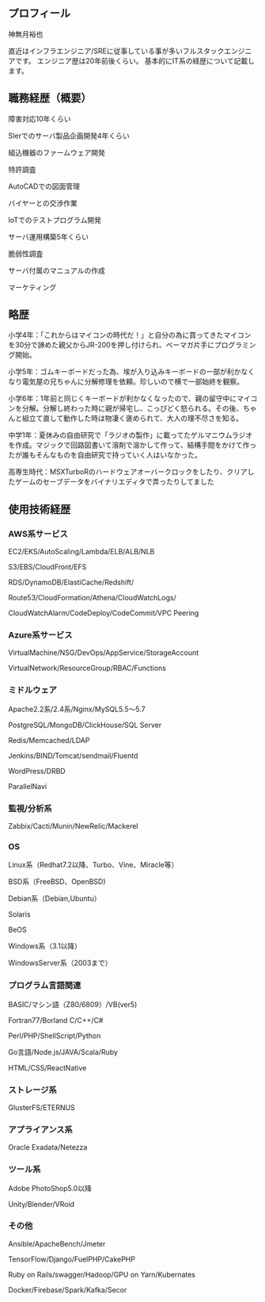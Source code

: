 ## プロフィール

神無月裕也

直近はインフラエンジニア/SREに従事している事が多いフルスタックエンジニアです。
エンジニア歴は20年前後くらい。
基本的にIT系の経歴について記載します。

## 職務経歴（概要）

障害対応10年くらい

SIerでのサーバ製品企画開発4年くらい

組込機器のファームウェア開発

特許調査

AutoCADでの図面管理

バイヤーとの交渉作業

IoTでのテストプログラム開発

サーバ運用構築5年くらい

脆弱性調査

サーバ付属のマニュアルの作成

マーケティング


## 略歴

小学4年：「これからはマイコンの時代だ！」と自分の為に買ってきたマイコンを30分で諦めた親父からJR-200を押し付けられ、ベーマガ片手にプログラミング開始。

小学5年：ゴムキーボードだった為、埃が入り込みキーボードの一部が利かなくなり電気屋の兄ちゃんに分解修理を依頼。珍しいので横で一部始終を観察。

小学6年：1年前と同じくキーボードが利かなくなったので、親の留守中にマイコンを分解。分解し終わった時に親が帰宅し、こっぴどく怒られる。その後、ちゃんと組立て直して動作した時は物凄く褒められて、大人の理不尽さを知る。

中学1年：夏休みの自由研究で「ラジオの製作」に載ってたゲルマニウムラジオを作成。マジックで回路図書いて溶剤で溶かして作って、結構手間をかけて作ったが誰もそんなものを自由研究で持っていく人はいなかった。

高専生時代：MSXTurboRのハードウェアオーバークロックをしたり、クリアしたゲームのセーブデータをバイナリエディタで弄ったりしてました

## 使用技術経歴

### AWS系サービス

EC2/EKS/AutoScaling/Lambda/ELB/ALB/NLB

S3/EBS/CloudFront/EFS

RDS/DynamoDB/ElastiCache/Redshift/

Route53/CloudFormation/Athena/CloudWatchLogs/

CloudWatchAlarm/CodeDeploy/CodeCommit/VPC Peering

### Azure系サービス

VirtualMachine/NSG/DevOps/AppService/StorageAccount

VirtualNetwork/ResourceGroup/RBAC/Functions

### ミドルウェア

Apache2.2系/2.4系/Nginx/MySQL5.5～5.7

PostgreSQL/MongoDB/ClickHouse/SQL Server

Redis/Memcached/LDAP

Jenkins/BIND/Tomcat/sendmail/Fluentd

WordPress/DRBD

ParallelNavi

### 監視/分析系

Zabbix/Cacti/Munin/NewRelic/Mackerel

### OS

Linux系（Redhat7.2以降、Turbo、Vine、Miracle等）

BSD系（FreeBSD、OpenBSD)

Debian系（Debian,Ubuntu）

Solaris

BeOS

Windows系（3.1以降）

WindowsServer系（2003まで）

### プログラム言語関連

BASIC/マシン語（Z80/6809）/VB(ver5)

Fortran77/Borland C/C++/C#

Perl/PHP/ShellScript/Python

Go言語/Node.js/JAVA/Scala/Ruby

HTML/CSS/ReactNative

### ストレージ系

GlusterFS/ETERNUS

### アプライアンス系

Oracle Exadata/Netezza

### ツール系

Adobe PhotoShop5.0以降

Unity/Blender/VRoid

### その他

Ansible/ApacheBench/Jmeter

TensorFlow/Django/FuelPHP/CakePHP

Ruby on Rails/swagger/Hadoop/GPU on Yarn/Kubernates

Docker/Firebase/Spark/Kafka/Secor